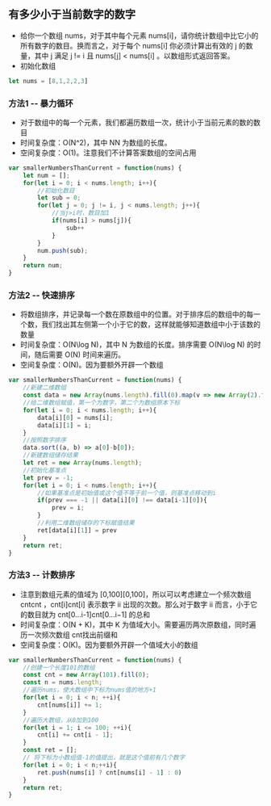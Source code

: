 ## 有多少小于当前数字的数字
- 给你一个数组 nums，对于其中每个元素 nums[i]，请你统计数组中比它小的所有数字的数目。换而言之，对于每个 nums[i] 你必须计算出有效的 j 的数量，其中 j 满足 j != i 且 nums[j] < nums[i] 。以数组形式返回答案。
- 初始化数组
```javascript
let nums = [8,1,2,2,3]
```
### 方法1 -- 暴力循环
- 对于数组中的每一个元素，我们都遍历数组一次，统计小于当前元素的数的数目
- 时间复杂度：O(N^2)，其中 NN 为数组的长度。
- 空间复杂度：O(1)。注意我们不计算答案数组的空间占用
```javascript
var smallerNumbersThanCurrent = function(nums) {
    let num = [];
    for(let i = 0; i < nums.length; i++){
        //初始化数目
        let sub = 0;
        for(let j = 0; j != i, j < nums.length; j++){
            //当j>i时，数目加1
            if(nums[i] > nums[j]){
                sub++
            }
        }
        num.push(sub);
    }
    return num;
}
```
### 方法2 -- 快速排序
- 将数组排序，并记录每一个数在原数组中的位置。对于排序后的数组中的每一个数，我们找出其左侧第一个小于它的数，这样就能够知道数组中小于该数的数量
- 时间复杂度：O(N\log N)，其中 N 为数组的长度。排序需要 O(N\log N) 的时间，随后需要 O(N) 时间来遍历。
- 空间复杂度：O(N)。因为要额外开辟一个数组
```javascript
var smallerNumbersThanCurrent = function(nums) {
    //新建二维数组
    const data = new Array(nums.length).fill(0).map(v => new Array(2).fill(0));
    //给二维数组赋值，第一个为数字，第二个为数组原本下标
    for(let i = 0; i < nums.length; i++){
        data[i][0] = nums[i];
        data[i][1] = i;
    }
    //按照数字排序
    data.sort((a, b) => a[0]-b[0]);
    //新建数组储存结果
    let ret = new Array(nums.length);
    //初始化基准点
    let prev = -1;
    for(let i = 0; i < nums.length; i++){
        //如果基准点是初始值或这个值不等于前一个值，则基准点移动到i
        if(prev === -1 || data[i][0] !== data[i-1][0]){
            prev = i;
        }
        //利用二维数组储存的下标赋值结果
        ret[data[i][1]] = prev
    }
    return ret;
}
```
### 方法3 -- 计数排序
- 注意到数组元素的值域为 [0,100][0,100]，所以可以考虑建立一个频次数组 cntcnt ，cnt[i]cnt[i] 表示数字 ii 出现的次数。那么对于数字 ii 而言，小于它的数目就为 cnt[0...i-1]cnt[0...i−1] 的总和
- 时间复杂度：O(N + K)，其中 K 为值域大小。需要遍历两次原数组，同时遍历一次频次数组 cnt找出前缀和
- 空间复杂度：O(K)。因为要额外开辟一个值域大小的数组

```javascript
var smallerNumbersThanCurrent = function(nums) {
    //创建一个长度101的数组
    const cnt = new Array(101).fill(0);
    const n = nums.length;
    //遍历nums，使大数组中下标为nums值的地方+1
    for(let i = 0; i < n; ++i){
        cnt[nums[i]] += 1;
    }
    //遍历大数组，从0加到100 
    for(let i = 1; i <= 100; ++i){
        cnt[i] += cnt[i - 1];
    }
    const ret = [];
    // 将下标为小数组值-1的值提出，就是这个值前有几个数字
    for(let i = 0; i < n;++i){
        ret.push(nums[i] ? cnt[nums[i] - 1] : 0)
    }
    return ret;
}
```
